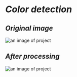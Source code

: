 # _Color detection_ <br>
## _Original image_<br>
![an image of project](https://github.com/ahmedasadmin/computerVsionProjects/blob/main/processColorsWithClasses/.jpg)
## _After processing_<br>
![an image of project](https://github.com/ahmedasadmin/computerVsionProjects/blob/main/processColorsWithClasses/colorDetection.jpg)
